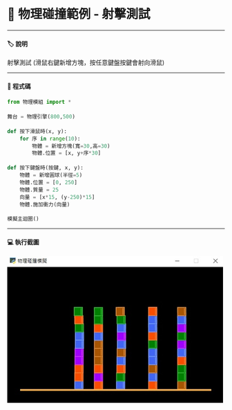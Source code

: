# 🔰 物理碰撞範例 - 射擊測試
--------------
#### 🏷️ 說明

射擊測試 (滑鼠右鍵新增方塊，按任意鍵盤按鍵會射向滑鼠)

--------------

#### 📄 程式碼

```python
from 物理模組 import *

舞台 = 物理引擎(800,500)

def 按下滑鼠時(x, y):
    for 序 in range(10):        
        物體 = 新增方塊(寬=30,高=30)
        物體.位置 = [x, y+序*30]
        
def 按下鍵盤時(按鍵, x, y):
    物體 = 新增圓球(半徑=5)
    物體.位置 = [0, 250]
    物體.質量 = 25
    向量 = [x*15, (y-250)*15]
    物體.施加衝力(向量)
    
模擬主迴圈()
```

--------------

#### 💻 執行截圖

![執行截圖](shoot.jpg)


